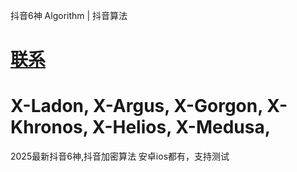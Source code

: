 抖音6神 Algorithm | 抖音算法

# [联系](https://t.me/douyinsix2025)


# X-Ladon, X-Argus, X-Gorgon, X-Khronos, X-Helios, X-Medusa,
2025最新抖音6神,抖音加密算法 安卓ios都有，支持测试
 

<!--1742784121-->
 